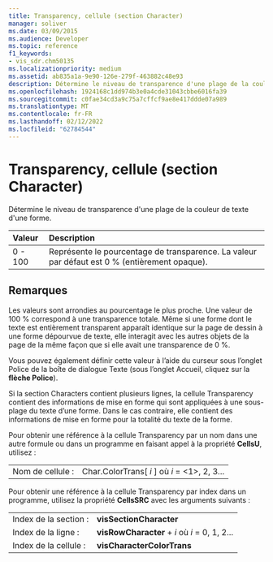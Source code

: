 ```yaml
---
title: Transparency, cellule (section Character)
manager: soliver
ms.date: 03/09/2015
ms.audience: Developer
ms.topic: reference
f1_keywords:
- vis_sdr.chm50135
ms.localizationpriority: medium
ms.assetid: ab835a1a-9e90-126e-279f-463882c48e93
description: Détermine le niveau de transparence d'une plage de la couleur de texte d'une forme.
ms.openlocfilehash: 1924168c1dd974b3e0a4cde31043cbbe6016fa39
ms.sourcegitcommit: c0fae34cd3a9c75a7cffcf9ae8e417ddde07a989
ms.translationtype: MT
ms.contentlocale: fr-FR
ms.lasthandoff: 02/12/2022
ms.locfileid: "62784544"
---
```

# <a name="transparency-cell-character-section"></a>Transparency, cellule (section Character)

Détermine le niveau de transparence d'une plage de la couleur de texte d'une forme.
  
|**Valeur**|**Description**|
|:-----|:-----|
|0 - 100  <br/> |Représente le pourcentage de transparence. La valeur par défaut est 0 % (entièrement opaque). |
   
## <a name="remarks"></a>Remarques

Les valeurs sont arrondies au pourcentage le plus proche. Une valeur de 100 % correspond à une transparence totale. Même si une forme dont le texte est entièrement transparent apparaît identique sur la page de dessin à une forme dépourvue de texte, elle interagit avec les autres objets de la page de la même façon que si elle avait une transparence de 0 %.
  
Vous pouvez également définir cette valeur à l’aide du curseur sous  l’onglet Police de la boîte de dialogue Texte  (sous l’onglet Accueil, cliquez sur la **flèche Police**). 
  
Si la section Characters contient plusieurs lignes, la cellule Transparency contient des informations de mise en forme qui sont appliquées à une sous-plage du texte d’une forme. Dans le cas contraire, elle contient des informations de mise en forme pour la totalité du texte de la forme.
  
Pour obtenir une référence à la cellule Transparency par un nom dans une autre formule ou dans un programme en faisant appel à la propriété **CellsU**, utilisez : 
  
|||
|:-----|:-----|
|Nom de cellule :  <br/> |Char.ColorTrans[ *i*  ] où  *i*  = <1>, 2, 3... |
   
Pour obtenir une référence à la cellule Transparency par index dans un programme, utilisez la propriété **CellsSRC** avec les arguments suivants : 
  
|||
|:-----|:-----|
|Index de la section :  <br/> |**visSectionCharacter** <br/> |
|Index de la ligne :  <br/> |**visRowCharacter** +   *i* où *i* = 0, 1, 2... |
|Index de la cellule :  <br/> |**visCharacterColorTrans** <br/> |
   

